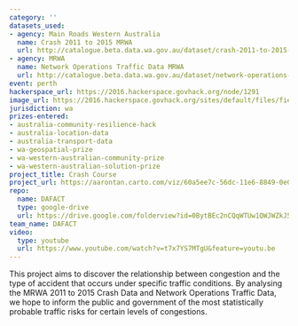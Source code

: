 ```yaml
---
category: ''
datasets_used:
- agency: Main Roads Western Australia
  name: Crash 2011 to 2015 MRWA
  url: http://catalogue.beta.data.wa.gov.au/dataset/crash-2011-to-2015-mrwa
- agency: MRWA
  name: Network Operations Traffic Data MRWA
  url: http://catalogue.beta.data.wa.gov.au/dataset/network-operations-traffic-data-mrwa
event: perth
hackerspace_url: https://2016.hackerspace.govhack.org/node/1291
image_url: https://2016.hackerspace.govhack.org/sites/default/files/field/image/4758613588.png
jurisdiction: wa
prizes-entered:
- australia-community-resilience-hack
- australia-location-data
- australia-transport-data
- wa-geospatial-prize
- wa-western-australian-community-prize
- wa-western-australian-solution-prize
project_title: Crash Course
project_url: https://aarontan.carto.com/viz/60a5ee7c-56dc-11e6-8849-0e05a8b3e3d7/public_map
repo:
  name: DAFACT
  type: google-drive
  url: https://drive.google.com/folderview?id=0BytBEc2nCQqWTUw1QWJWZkJ5R3c&usp=sharing
team_name: DAFACT
video:
  type: youtube
  url: https://www.youtube.com/watch?v=t7x7YS7MTgU&feature=youtu.be
---
```


This project aims to discover the relationship between congestion and the type of accident that occurs under specific traffic conditions. By analysing the MRWA 2011 to 2015 Crash Data and Network Operations Traffic Data, we hope to inform the public and government of the most statistically probable traffic risks for certain levels of congestions.